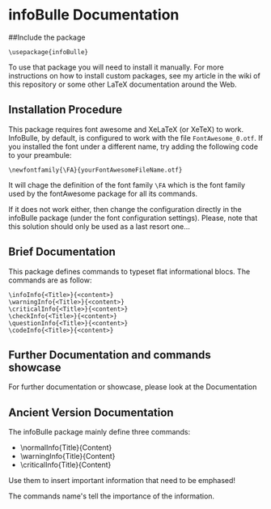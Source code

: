 # infoBulle Documentation

##Include the package

```
\usepackage{infoBulle}
```

To use that package you will need to install it manually. For more instructions on how to install custom packages, see my article in the wiki of this repository or some other LaTeX documentation around the Web.

## Installation Procedure
This package requires font awesome and XeLaTeX (or XeTeX) to work. InfoBulle, by default, is configured to work with the file `FontAwesome_0.otf`. If you installed the font under a different name, try adding the following code to your preambule:

```
\newfontfamily{\FA}{yourFontAwesomeFileName.otf}
```

It will chage the definition of the font family `\FA` which is the font family used by the fontAwesome package for all its commands.

If it does not work either, then change the configuration directly in the infoBulle package (under the font configuration settings). Please, note that this solution should only be used as a last resort one...



## Brief Documentation
This package defines commands to typeset flat informational blocs. The commands are as follow:

```
\infoInfo{<Title>}{<content>}
\warningInfo{<Title>}{<content>}
\criticalInfo{<Title>}{<content>}
\checkInfo{<Title>}{<content>}
\questionInfo{<Title>}{<content>}
\codeInfo{<Title>}{<content>}
```

## Further Documentation and commands showcase
For further documentation or showcase, please look at the Documentation

## Ancient Version Documentation

The infoBulle package mainly define three commands:

+ \normalInfo{Title}{Content}
+ \warningInfo{Title}{Content}
+ \criticalInfo{Title}{Content}

Use them to insert important information that need to be emphased!

The commands name's tell the importance of the information.